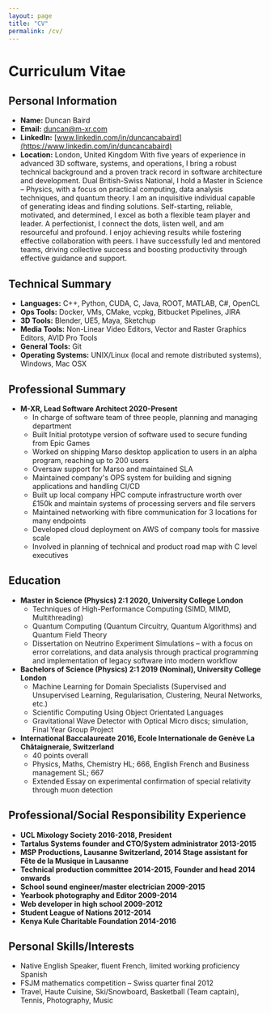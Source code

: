 ```yaml
---
layout: page
title: "CV"
permalink: /cv/
---
```


# Curriculum Vitae

## Personal Information
- **Name:** Duncan Baird
- **Email:** [duncan@m-xr.com](mailto:duncan@m-xr.com)
- **LinkedIn:** [www.linkedin.com/in/duncancabaird](https://www.linkedin.com/in/duncancabaird)
- **Location:** London, United Kingdom
With five years of experience in advanced 3D software, systems, and operations, I bring a robust technical background and a proven track record in software architecture and development. Dual British-Swiss National, I hold a Master in Science – Physics, with a focus on practical computing, data analysis techniques, and quantum theory. I am an inquisitive individual capable of generating ideas and finding solutions. Self-starting, reliable, motivated, and determined, I excel as both a flexible team player and leader. A perfectionist, I connect the dots, listen well, and am resourceful and profound. I enjoy achieving results while fostering effective collaboration with peers. I have successfully led and mentored teams, driving collective success and boosting productivity through effective guidance and support.

## Technical Summary
- **Languages:** C++, Python, CUDA, C, Java, ROOT, MATLAB, C#, OpenCL
- **Ops Tools:** Docker, VMs, CMake, vcpkg, Bitbucket Pipelines, JIRA
- **3D Tools:** Blender, UE5, Maya, Sketchup
- **Media Tools:** Non-Linear Video Editors, Vector and Raster Graphics Editors, AVID Pro Tools
- **General Tools:** Git
- **Operating Systems:** UNIX/Linux (local and remote distributed systems), Windows, Mac OSX

## Professional Summary
- **M-XR, Lead Software Architect 2020-Present**
    - In charge of software team of three people, planning and managing department
    - Built Initial prototype version of software used to secure funding from Epic Games
    - Worked on shipping Marso desktop application to users in an alpha program, reaching up to 200 users
    - Oversaw support for Marso and maintained SLA 
    - Maintained company's OPS system for building and signing applications and handling CI/CD
    - Built up local company HPC compute infrastructure worth over £150k and maintain systems of processing servers and file servers
    - Maintained networking with fibre communication for 3 locations for many endpoints
    - Developed cloud deployment on AWS of company tools for massive scale
    - Involved in planning of technical and product road map with C level executives

## Education
- **Master in Science (Physics) 2:1 2020, University College London**
  - Techniques of High-Performance Computing (SIMD, MIMD, Multithreading)
  - Quantum Computing (Quantum Circuitry, Quantum Algorithms) and Quantum Field Theory
  - Dissertation on Neutrino Experiment Simulations – with a focus on error correlations, and data analysis through practical programming and implementation of legacy software into modern workflow
- **Bachelors of Science (Physics) 2:1 2019 (Nominal), University College London**
  - Machine Learning for Domain Specialists (Supervised and Unsupervised Learning, Regularisation, Clustering, Neural Networks, etc.)
  - Scientific Computing Using Object Orientated Languages
  - Gravitational Wave Detector with Optical Micro discs; simulation, Final Year Group Project
- **International Baccalaureate 2016, Ecole Internationale de Genève La Châtaigneraie, Switzerland**
  - 40 points overall
  - Physics, Maths, Chemistry HL; 666, English French and Business management SL; 667
  - Extended Essay on experimental confirmation of special relativity through muon detection

## Professional/Social Responsibility Experience
- **UCL Mixology Society 2016-2018, President**
- **Tartalus Systems founder and CTO/System administrator 2013-2015**
- **MSP Productions, Lausanne Switzerland, 2014 Stage assistant for Fête de la Musique in Lausanne**
- **Technical production committee 2014-2015, Founder and head 2014 onwards**
- **School sound engineer/master electrician 2009-2015**
- **Yearbook photography and Editor 2009-2014**
- **Web developer in high school 2009-2012**
- **Student League of Nations 2012-2014**
- **Kenya Kule Charitable Foundation 2014-2016**

## Personal Skills/Interests
- Native English Speaker, fluent French, limited working proficiency Spanish
- FSJM mathematics competition – Swiss quarter final 2012
- Travel, Haute Cuisine, Ski/Snowboard, Basketball (Team captain), Tennis, Photography, Music
